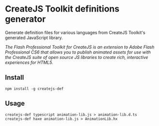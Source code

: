 CreateJS Toolkit definitions generator
======================================

Generate definition files for various languages from CreateJS Toolkit's generated JavaScript library.

_The Flash Professional Toolkit for CreateJS is an extension to Adobe Flash Professional CS6 that allows 
you to publish animated assets for use with the CreateJS suite of open source JS libraries to create rich, 
interactive experiences for HTML5._

Install
-------

    npm install -g createjs-def

Usage
-----

    createjs-def typescript animation-lib.js > animation-lib.d.ts
    createjs-def haxe animation-lib.js > AnimationLib.hx

